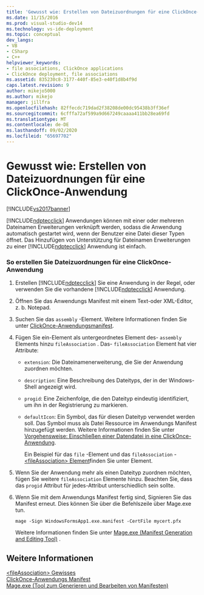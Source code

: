 ```yaml
---
title: 'Gewusst wie: Erstellen von Dateizuordnungen für eine ClickOnce-Anwendung | Microsoft-Dokumentation'
ms.date: 11/15/2016
ms.prod: visual-studio-dev14
ms.technology: vs-ide-deployment
ms.topic: conceptual
dev_langs:
- VB
- CSharp
- C++
helpviewer_keywords:
- file associations, ClickOnce applications
- ClickOnce deployment, file associations
ms.assetid: 835230c8-3177-440f-85e3-e40f1d8b4f9d
caps.latest.revision: 9
author: mikejo5000
ms.author: mikejo
manager: jillfra
ms.openlocfilehash: 82ffecdc719dad2f38208de00dc95438b3ff36ef
ms.sourcegitcommit: 6cfffa72af599a9d667249caaaa411bb28ea69fd
ms.translationtype: MT
ms.contentlocale: de-DE
ms.lasthandoff: 09/02/2020
ms.locfileid: "65697702"
---
```

# <a name="how-to-create-file-associations-for-a-clickonce-application"></a>Gewusst wie: Erstellen von Dateizuordnungen für eine ClickOnce-Anwendung
[!INCLUDE[vs2017banner](../includes/vs2017banner.md)]

[!INCLUDE[ndptecclick](../includes/ndptecclick-md.md)] Anwendungen können mit einer oder mehreren Dateinamen Erweiterungen verknüpft werden, sodass die Anwendung automatisch gestartet wird, wenn der Benutzer eine Datei dieser Typen öffnet. Das Hinzufügen von Unterstützung für Dateinamen Erweiterungen zu einer [!INCLUDE[ndptecclick](../includes/ndptecclick-md.md)] Anwendung ist einfach.  
  
### <a name="to-create-file-associations-for-a-clickonce-application"></a>So erstellen Sie Dateizuordnungen für eine ClickOnce-Anwendung  
  
1. Erstellen [!INCLUDE[ndptecclick](../includes/ndptecclick-md.md)] Sie eine Anwendung in der Regel, oder verwenden Sie die vorhandene [!INCLUDE[ndptecclick](../includes/ndptecclick-md.md)] Anwendung.  
  
2. Öffnen Sie das Anwendungs Manifest mit einem Text-oder XML-Editor, z. b. Notepad.  
  
3. Suchen Sie das `assembly` -Element. Weitere Informationen finden Sie unter [ClickOnce-Anwendungsmanifest](../deployment/clickonce-application-manifest.md).  
  
4. Fügen Sie ein-Element als untergeordnetes Element des- `assembly` Elements hinzu `fileAssociation` . Das- `fileAssociation` Element hat vier Attribute:  
  
   - `extension`: Die Dateinamenerweiterung, die Sie der Anwendung zuordnen möchten.  
  
   - `description`: Eine Beschreibung des Dateityps, der in der Windows-Shell angezeigt wird.  
  
   - `progid`: Eine Zeichenfolge, die den Dateityp eindeutig identifiziert, um ihn in der Registrierung zu markieren.  
  
   - `defaultIcon`: Ein Symbol, das für diesen Dateityp verwendet werden soll. Das Symbol muss als Datei Ressource im Anwendungs Manifest hinzugefügt werden. Weitere Informationen finden Sie unter [Vorgehensweise: Einschließen einer Datendatei in eine ClickOnce-Anwendung](../deployment/how-to-include-a-data-file-in-a-clickonce-application.md).  
  
     Ein Beispiel für das `file` -Element und das `fileAssociation` - [ \<fileAssociation> Element](../deployment/fileassociation-element-clickonce-application.md)finden Sie unter Element.  
  
5. Wenn Sie der Anwendung mehr als einen Dateityp zuordnen möchten, fügen Sie weitere `fileAssociation` Elemente hinzu. Beachten Sie, dass das `progid` Attribut für jedes-Attribut unterschiedlich sein sollte.  
  
6. Wenn Sie mit dem Anwendungs Manifest fertig sind, Signieren Sie das Manifest erneut. Dies können Sie über die Befehlszeile über Mage.exe tun.  
  
    `mage -Sign WindowsFormsApp1.exe.manifest -CertFile mycert.pfx`  
  
    Weitere Informationen finden Sie unter [Mage.exe (Manifest Generation and Editing Tool)](https://msdn.microsoft.com/library/77dfe576-2962-407e-af13-82255df725a1) .  
  
## <a name="see-also"></a>Weitere Informationen  
 [\<fileAssociation> Gewisses](../deployment/fileassociation-element-clickonce-application.md)   
 [ClickOnce-Anwendungs Manifest](../deployment/clickonce-application-manifest.md)   
 [Mage.exe (Tool zum Generieren und Bearbeiten von Manifesten)](https://msdn.microsoft.com/library/77dfe576-2962-407e-af13-82255df725a1)
